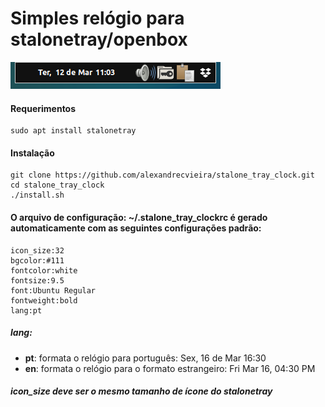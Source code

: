 # Simples relógio para stalonetray/openbox

![stalone_tray_clock](stalone_tray_clock.png)

#### Requerimentos

	sudo apt install stalonetray

#### Instalação

	git clone https://github.com/alexandrecvieira/stalone_tray_clock.git
	cd stalone_tray_clock
	./install.sh
	
#### O arquivo de configuração: ~/.stalone_tray_clockrc é gerado automaticamente com as seguintes configurações padrão:

	icon_size:32
	bgcolor:#111
	fontcolor:white
	fontsize:9.5
	font:Ubuntu Regular
	fontweight:bold
	lang:pt
	
##### lang: 

 * **pt**: formata o relógio para português: Sex, 16 de Mar 16:30
 * **en**: formata o relógio para o formato estrangeiro: Fri Mar 16, 04:30 PM 

##### icon_size deve ser o mesmo tamanho de ícone do stalonetray
